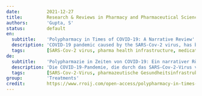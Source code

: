 ```yaml
---
date:          2021-12-27
title:         Research & Reviews in Pharmacy and Pharmaceutical Sciences
authors:       'Gupta, S'
status:        default
en:
  subtitle:    'Polypharmacy in Times of COVID-19: A Narrative Review'
  description: 'COVID-19 pandemic caused by the SARS-Cov-2 virus, has become a serious public health concern worldwide which spread across more than 200 countries in a matter of months. Amidst a deadly second COVID wave in India, the resources and the health infrastructure required to handle the situation was stretched to their limits. Furthermore, due to the non-specific nature of the disease and the plethora of symptoms and complications it presents, the medical management of COVID-19 became complicated and uncertain. Such a grim scenario evokes fear and panic among the citizens, leading to questionable and unnecessary practices such as stocking of medicines, hoarding oxygen cylinders and most importantly, self-medication with over-the-counter drugs, dietary supplements (so-called immune boosters), prescription-only drugs, along with combining the use of alternative systems of medicine. Due to all these reasons, the practice of ‘polypharmacy’ is becoming rampant among the general population, which in most cases is inappropriate and even harmful. This review summarizes the various patient and physician associated factors promoting polypharmacy, along with examples of the common drugs being prescribed and/or self-administered, and the various steps that can be taken to prevent such futile practices.'
  tags:        [SARS-Cov-2 virus, pharma health infrastructure, medications]
de:
  subtitle:    'Polypharmazie in Zeiten von COVID-19: Ein narrativer Rückblick'
  description: 'Die COVID-19-Pandemie, die durch das SARS-Cov-2-Virus verursacht wird, hat sich weltweit zu einem ernsten Problem für die öffentliche Gesundheit entwickelt, das sich innerhalb weniger Monate über mehr als 200 Länder ausgebreitet hat. Inmitten einer tödlichen zweiten COVID-Welle in Indien stießen die Ressourcen und die Gesundheitsinfrastruktur, die zur Bewältigung der Situation erforderlich waren, an ihre Grenzen. Darüber hinaus wurde die medizinische Behandlung von COVID-19 aufgrund der unspezifischen Natur der Krankheit und der Vielzahl von Symptomen und Komplikationen, die sie hervorruft, kompliziert und unsicher. Ein solch düsteres Szenario ruft bei den Bürgern Angst und Panik hervor, was zu fragwürdigen und unnötigen Praktiken wie der Bevorratung von Medikamenten, dem Horten von Sauerstoffflaschen und vor allem der Selbstmedikation mit rezeptfreien Arzneimitteln, Nahrungsergänzungsmitteln (so genannten Immunstärkern), verschreibungspflichtigen Medikamenten und der Kombination mit alternativen Heilmethoden führt. Aus all diesen Gründen nimmt die "Polypharmazie" in der Bevölkerung immer mehr zu, was in den meisten Fällen unangemessen und sogar schädlich ist. Diese Übersicht fasst die verschiedenen patienten- und arztbezogenen Faktoren zusammen, die die Polypharmazie begünstigen, sowie Beispiele für häufig verschriebene und/oder selbst verabreichte Arzneimittel und die verschiedenen Maßnahmen, die zur Verhinderung derartiger unsinniger Praktiken ergriffen werden können.' 
  tags:        [SARS-Cov-2-Virus, pharmazeutische Gesundheitsinfrastruktur, Medikamente]
group:         'Treatments'
credit:        https://www.rroij.com/open-access/polypharmacy-in-times-of-covid19-a-narrative-review.pdf
---
```

